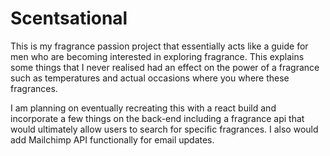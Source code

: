 # Scentsational

This is my fragrance passion project that essentially acts like a guide for men who are becoming interested in exploring fragrance. This explains some things that I never realised had an effect on the power of a fragrance such as temperatures and actual occasions where you where these fragrances. 


I am planning on eventually recreating this with a react build and incorporate a few things on the back-end including a fragrance api that would ultimately allow users to search for specific fragrances. I also would add Mailchimp API functionally for email updates. 
